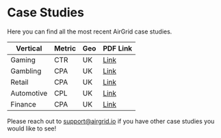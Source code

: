 # Case Studies

Here you can find all the most recent AirGrid case studies.

| Vertical      | Metric | Geo  | PDF Link                              |
|---------------|--------|------|---------------------------------------|
| Gaming        | CTR    | UK   | [Link](./pdfs/gaming-ctr-uk.pdf)      |
| Gambling      | CPA    | UK   | [Link](./pdfs/gambling-cpa-uk.pdf)    |
| Retail        | CPA    | UK   | [Link](./pdfs/retail-cpa-uk.pdf)      |
| Automotive    | CPL    | UK   | [Link](./pdfs/automotive-cpl-uk.pdf)  |
| Finance       | CPA    | UK   | [Link](./pdfs/finance-cpa-uk.pdf)     |

Please reach out to support@airgrid.io if you have other case studies you would like to see!
